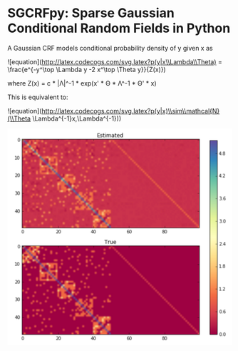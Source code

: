 # SGCRFpy: Sparse Gaussian Conditional Random Fields in Python

A Gaussian CRF models conditional probability density of y given x as

![equation](http://latex.codecogs.com/svg.latex?p(y|x\\Lambda\\Theta) = \\frac{e^{-y^\\top \\Lambda y -2 x^\\top \\Theta y}}{Z(x)})

where Z(x) = c * |Λ|^-1 * exp(x' * Θ * Λ^-1 * Θ' * x)

This is equivalent to:

![equation](http://latex.codecogs.com/svg.latex?p(y|x)\\sim\\mathcal{N}(\\Theta \\Lambda^{-1}x,\\Lambda^{-1}))

![alt tag](https://github.com/dswah/sgcrfpy/blob/master/images/scgrf_random_graph.png)
